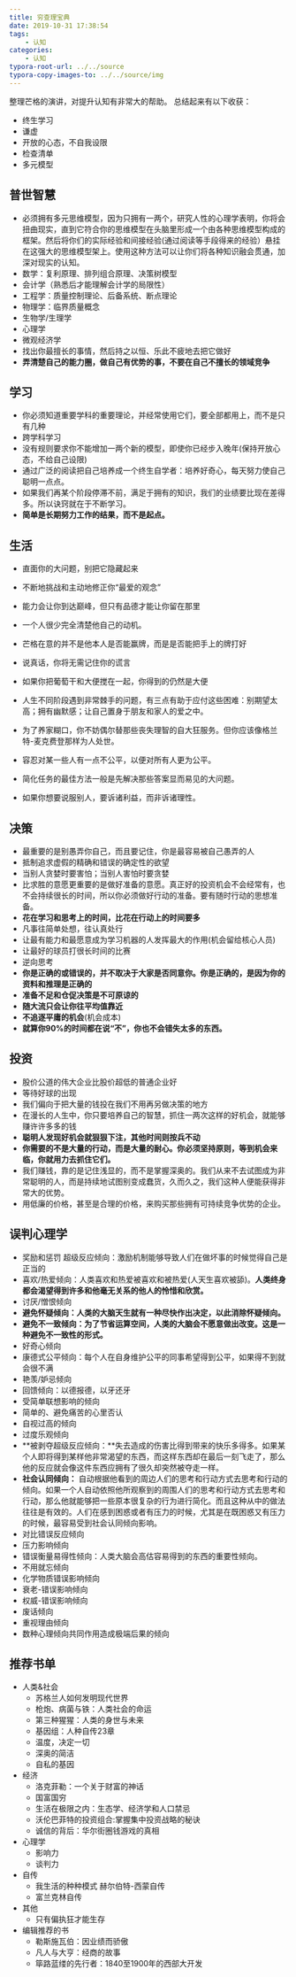 ```yaml
---
title: 穷查理宝典
date: 2019-10-31 17:38:54
tags:
    - 认知
categories:
    - 认知
typora-root-url: ../../source
typora-copy-images-to: ../../source/img
---
```


整理芒格的演讲，对提升认知有非常大的帮助。
总结起来有以下收获：
- 终生学习
- 谦虚
- 开放的心态，不自我设限
- 检查清单
- 多元模型

<!-- more -->

## 普世智慧
- 必须拥有多元思维模型，因为只拥有一两个，研究人性的心理学表明，你将会扭曲现实，直到它符合你的思维模型在头脑里形成一个由各种思维模型构成的框架。然后将你们的实际经验和间接经验(通过阅读等手段得来的经验）悬挂在这强大的思维模型架上。使用这种方法可以让你们将各种知识融会贯通，加深对现实的认知。
- 数学：复利原理、排列组合原理、决策树模型
- 会计学（熟悉后才能理解会计学的局限性）
- 工程学：质量控制理论、后备系统、断点理论
- 物理学：临界质量概念
- 生物学/生理学
- 心理学
- 微观经济学
- 找出你最擅长的事情，然后持之以恒、乐此不疲地去把它做好
- **弄清楚自己的能力圈，做自己有优势的事，不要在自己不擅长的领域竞争**

## 学习
- 你必须知道重要学科的重要理论，并经常使用它们，要全部都用上，而不是只有几种
- 跨学科学习
- 没有规则要求你不能增加一两个新的模型，即使你已经步入晚年(保持开放心态，不给自己设限)
- 通过广泛的阅读把自己培养成一个终生自学者：培养好奇心，每天努力使自己聪明一点点。
- 如果我们再某个阶段停滞不前，满足于拥有的知识，我们的业绩要比现在差得多。所以诀窍就在于不断学习。
- **简单是长期努力工作的结果，而不是起点。**

## 生活
- 直面你的大问题，别把它隐藏起来

- 不断地挑战和主动地修正你“最爱的观念”

- 能力会让你到达巅峰，但只有品德才能让你留在那里

- 一个人很少完全清楚他自己的动机。

- 芒格在意的并不是他本人是否能赢牌，而是是否能把手上的牌打好

- 说真话，你将无需记住你的谎言

- 如果你把葡萄干和大便搅在一起，你得到的仍然是大便

- 人生不同阶段遇到非常棘手的问题，有三点有助于应付这些困难：别期望太高；拥有幽默感；让自己置身于朋友和家人的爱之中。

- 为了养家糊口，你不妨偶尔替那些丧失理智的自大狂服务。但你应该像格兰特-麦克费登那样为人处世。

- 容忍对某一些人有一点不公平，以便对所有人更为公平。

- 简化任务的最佳方法一般是先解决那些答案显而易见的大问题。

- 如果你想要说服别人，要诉诸利益，而非诉诸理性。

    

## 决策
- 最重要的是别愚弄你自己，而且要记住，你是最容易被自己愚弄的人
- 抵制追求虚假的精确和错误的确定性的欲望
- 当别人贪婪时要害怕；当别人害怕时要贪婪
- 比求胜的意愿更重要的是做好准备的意愿。真正好的投资机会不会经常有，也不会持续很长的时间，所以你必须做好行动的准备。要有随时行动的思想准备。
- **花在学习和思考上的时间，比花在行动上的时间要多**
- 凡事往简单处想，往认真处行
- 让最有能力和最愿意成为学习机器的人发挥最大的作用(机会留给核心人员)
- 让最好的球员打很长时间的比赛
- 逆向思考
- **你是正确的或错误的，并不取决于大家是否同意你。你是正确的，是因为你的资料和推理是正确的**
- **准备不足和仓促决策是不可原谅的**
- **随大流只会让你往平均值靠近** 
- **不追逐平庸的机会**(机会成本)
- **就算你90%的时间都在说“不”，你也不会错失太多的东西。**

## 投资
- 股价公道的伟大企业比股价超低的普通企业好
- 等待好球的出现
- 我们偏向于把大量的钱投在我们不用再另做决策的地方
- 在漫长的人生中，你只要培养自己的智慧，抓住一两次这样的好机会，就能够赚许许多多的钱
- **聪明人发现好机会就狠狠下注，其他时间则按兵不动**
- **你需要的不是大量的行动，而是大量的耐心。你必须坚持原则，等到机会来临，你就用力去抓住它们。**
- 我们赚钱，靠的是记住浅显的，而不是掌握深奥的。我们从来不去试图成为非常聪明的人，而是持续地试图别变成蠢货，久而久之，我们这种人便能获得非常大的优势。
- 用低廉的价格，甚至是合理的价格，来购买那些拥有可持续竞争优势的企业。

## 误判心理学
- 奖励和惩罚 超级反应倾向：激励机制能够导致人们在做坏事的时候觉得自己是正当的
- 喜欢/热爱倾向：人类喜欢和热爱被喜欢和被热爱(人天生喜欢被舔)。**人类终身都会渴望得到许多和他毫无关系的他人的怜惜和欣赏。**
- 讨厌/憎恨倾向
- **避免怀疑倾向：人类的大脑天生就有一种尽快作出决定，以此消除怀疑倾向。**
- **避免不一致倾向：为了节省运算空间，人类的大脑会不愿意做出改变。这是一种避免不一致性的形式。**
- 好奇心倾向
- 康德式公平倾向：每个人在自身维护公平的同事希望得到公平，如果得不到就会很不满
- 艳羡/妒忌倾向
- 回馈倾向：以德报德，以牙还牙
- 受简单联想影响的倾向
- 简单的、避免痛苦的心里否认
- 自视过高的倾向
- 过度乐观倾向
- **被剥夺超级反应倾向：**失去造成的伤害比得到带来的快乐多得多。如果某个人即将得到某样他非常渴望的东西，而这样东西却在最后一刻飞走了，那么他的反应就会像这件东西应拥有了很久却突然被夺走一样。
- **社会认同倾向：** 自动根据他看到的周边人们的思考和行动方式去思考和行动的倾向。如果一个人自动依照他所观察到的周围人们的思考和行动方式去思考和行动，那么他就能够把一些原本很复杂的行为进行简化。而且这种从中的做法往往是有效的。人们在感到困惑或者有压力的时候，尤其是在既困惑又有压力的时候，最容易受到社会认同倾向影响。
- 对比错误反应倾向
- 压力影响倾向
- 错误衡量易得性倾向：人类大脑会高估容易得到的东西的重要性倾向。
- 不用就忘倾向
- 化学物质错误影响倾向
- 衰老-错误影响倾向
- 权威-错误影响倾向
- 废话倾向
- 重视理由倾向
- 数种心理倾向共同作用造成极端后果的倾向

## 推荐书单
- 人类&社会
    - 苏格兰人如何发明现代世界
    - 枪炮、病菌与铁：人类社会的命运
    - 第三种猩猩：人类的身世与未来
    - 基因组：人种自传23章
    - 温度，决定一切
    - 深奥的简洁
    - 自私的基因
- 经济
    - 洛克菲勒：一个关于财富的神话
    - 国富国穷
    - 生活在极限之内：生态学、经济学和人口禁忌
    - 沃伦巴菲特的投资组合:掌握集中投资战略的秘诀
    - 诚信的背后：华尔街圈钱游戏的真相
- 心理学
    - 影响力
    - 谈判力
- 自传
    - 我生活的种种模式 赫尔伯特-西蒙自传
    - 富兰克林自传
- 其他
    - 只有偏执狂才能生存
- 编辑推荐的书
    - 勒斯施瓦伯：因业绩而骄傲
    - 凡人与大亨：经商的故事
    - 筚路蓝缕的先行者：1840至1900年的西部大开发